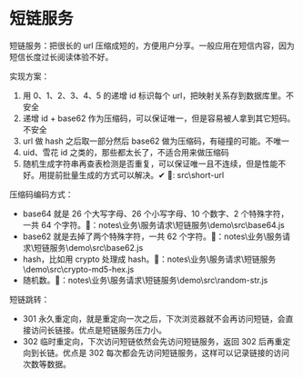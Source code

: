 # 短链服务

短链服务：把很长的 url 压缩成短的，方便用户分享。一般应用在短信内容，因为短信长度过长阅读体验不好。

实现方案：

1. 用 0、1、2、3、4、5 的递增 id 标识每个 url，把映射关系存到数据库里。不安全
2. 递增 id + base62 作为压缩码，可以保证唯一，但是容易被人拿到其它短码。不安全
3. url 做 hash 之后取一部分然后 base62 做为压缩码，有碰撞的可能。不唯一
4. uid、雪花 id 之类的，那些都太长了，不适合用来做压缩码
5. 随机生成字符串再查表检测是否重复，可以保证唯一且不连续，但是性能不好。用提前批量生成的方式可以解决。✔
🌰: src\short-url

压缩码编码方式：
- base64 就是 26 个大写字母、26 个小写字母、10 个数字、2 个特殊字符，一共 64 个字符。🌰：notes\业务\服务请求\短链服务\demo\src\base64.js
- base62 就是去掉了两个特殊字符，一共 62 个字符。🌰：notes\业务\服务请求\短链服务\demo\src\base62.js
- hash，比如用 crypto 处理成 hash。🌰：notes\业务\服务请求\短链服务\demo\src\crypto-md5-hex.js
- 随机数。🌰：notes\业务\服务请求\短链服务\demo\src\random-str.js

短链跳转：
- 301 永久重定向，就是重定向一次之后，下次浏览器就不会再访问短链，会直接访问长链接。优点是短链服务压力小。
- 302 临时重定向，下次访问短链依然会先访问短链服务，返回 302 后再重定向到长链。优点是 302 每次都会先访问短链服务，这样可以记录链接的访问次数等数据。
